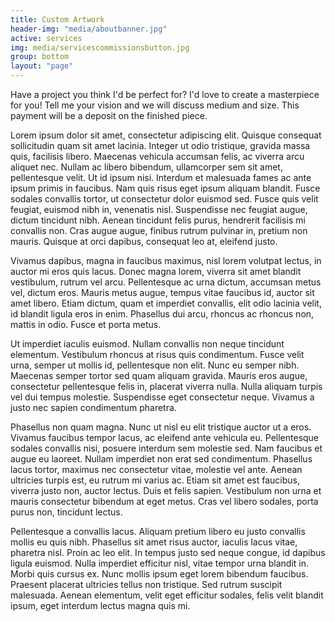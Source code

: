 ```yaml
---
title: Custom Artwork
header-img: "media/aboutbanner.jpg"
active: services
img: media/servicescommissionsbutton.jpg
group: bottom
layout: "page"
---
```

Have a project you think I'd be perfect for? I'd love to create a masterpiece for you! Tell me your vision and we will discuss medium and size. This payment will be a deposit on the finished piece. 
<!--more-->
Lorem ipsum dolor sit amet, consectetur adipiscing elit. Quisque consequat sollicitudin quam sit amet lacinia. Integer ut odio tristique, gravida massa quis, facilisis libero. Maecenas vehicula accumsan felis, ac viverra arcu aliquet nec. Nullam ac libero bibendum, ullamcorper sem sit amet, pellentesque velit. Ut id ipsum nisi. Interdum et malesuada fames ac ante ipsum primis in faucibus. Nam quis risus eget ipsum aliquam blandit. Fusce sodales convallis tortor, ut consectetur dolor euismod sed. Fusce quis velit feugiat, euismod nibh in, venenatis nisl. Suspendisse nec feugiat augue, dictum tincidunt nibh. Aenean tincidunt felis purus, hendrerit facilisis mi convallis non. Cras augue augue, finibus rutrum pulvinar in, pretium non mauris. Quisque at orci dapibus, consequat leo at, eleifend justo.

Vivamus dapibus, magna in faucibus maximus, nisl lorem volutpat lectus, in auctor mi eros quis lacus. Donec magna lorem, viverra sit amet blandit vestibulum, rutrum vel arcu. Pellentesque ac urna dictum, accumsan metus vel, dictum eros. Mauris metus augue, tempus vitae faucibus id, auctor sit amet libero. Etiam dictum, quam et imperdiet convallis, elit odio lacinia velit, id blandit ligula eros in enim. Phasellus dui arcu, rhoncus ac rhoncus non, mattis in odio. Fusce et porta metus.

Ut imperdiet iaculis euismod. Nullam convallis non neque tincidunt elementum. Vestibulum rhoncus at risus quis condimentum. Fusce velit urna, semper ut mollis id, pellentesque non elit. Nunc eu semper nibh. Maecenas semper tortor sed quam aliquam gravida. Mauris eros augue, consectetur pellentesque felis in, placerat viverra nulla. Nulla aliquam turpis vel dui tempus molestie. Suspendisse eget consectetur neque. Vivamus a justo nec sapien condimentum pharetra.

Phasellus non quam magna. Nunc ut nisl eu elit tristique auctor ut a eros. Vivamus faucibus tempor lacus, ac eleifend ante vehicula eu. Pellentesque sodales convallis nisi, posuere interdum sem molestie sed. Nam faucibus et augue eu laoreet. Nullam imperdiet non erat sed condimentum. Phasellus lacus tortor, maximus nec consectetur vitae, molestie vel ante. Aenean ultricies turpis est, eu rutrum mi varius ac. Etiam sit amet est faucibus, viverra justo non, auctor lectus. Duis et felis sapien. Vestibulum non urna et mauris consectetur bibendum at eget metus. Cras vel libero sodales, porta purus non, tincidunt lectus.

Pellentesque a convallis lacus. Aliquam pretium libero eu justo convallis mollis eu quis nibh. Phasellus sit amet risus auctor, iaculis lacus vitae, pharetra nisl. Proin ac leo elit. In tempus justo sed neque congue, id dapibus ligula euismod. Nulla imperdiet efficitur nisl, vitae tempor urna blandit in. Morbi quis cursus ex. Nunc mollis ipsum eget lorem bibendum faucibus. Praesent placerat ultricies tellus non tristique. Sed rutrum suscipit malesuada. Aenean elementum, velit eget efficitur sodales, felis velit blandit ipsum, eget interdum lectus magna quis mi.